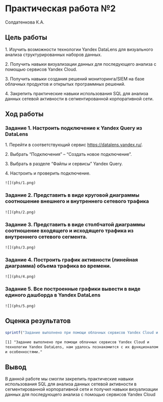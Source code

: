 # Практическая работа №2
Солдатенкова К.А.

## Цель работы

1\. Изучить возможности технологии Yandex DataLens для визуального
анализа структурированных наборов данных.

2\. Получить навыки визуализации данных для последующего анализа с
помощью сервисов Yandex Cloud.

3\. Получить навыки создания решений мониторинга/SIEM на базе облачных
продуктов и открытых программных решений.

4\. Закрепить практические навыки использования SQL для анализа данных
сетевой активности в сегментированной корпоративной сети.

## Ход работы

### Задание 1. Настроить подключение к Yandex Query из DataLens

1\. Перейти в соответствующий сервис https://datalens.yandex.ru/.

2\. Выбрать “Подключения” – “Создать новое подключение”.

3\. Выбрать в разделе “Файлы и сервисы” Yandex Query.

4\. Настроить и проверить подключение.

    ![](phs/1.png)

### Задание 2. Представить в виде круговой диаграммы соотношение внешнего и внутреннего сетевого трафика

    ![](phs/2.png)

### Задание 3. Представить в виде столбчатой диаграммы соотношение входящего и исходящего трафика из внутреннего сетевого сегмента.

    ![](phs/3.png)

### Задание 4. Построить график активности (линейная диаграмма) объема трафика во времени.

    ![](phs/4.png)

### Задание 5. Все построенные графики вывести в виде единого дашборда в Yandex DataLens

    ![](phs/5.png)

## Оценка результатов

``` r
sprintf("Задание выполнено при помощи облачных сервисов Yandex Cloud и технологии Yandex DataLens, нам удалось познакомится с их функционалом и особенностями.")
```

    [1] "Задание выполнено при помощи облачных сервисов Yandex Cloud и технологии Yandex DataLens, нам удалось познакомится с их функционалом и особенностями."

## Вывод

В данной работе мы смогли закрепить практические навыки использования
SQL для анализа данных сетевой активности в сегментированной
корпоративной сети и получил навыки визуализации данных для последующего
анализа с помощью сервисов Yandex Cloud
